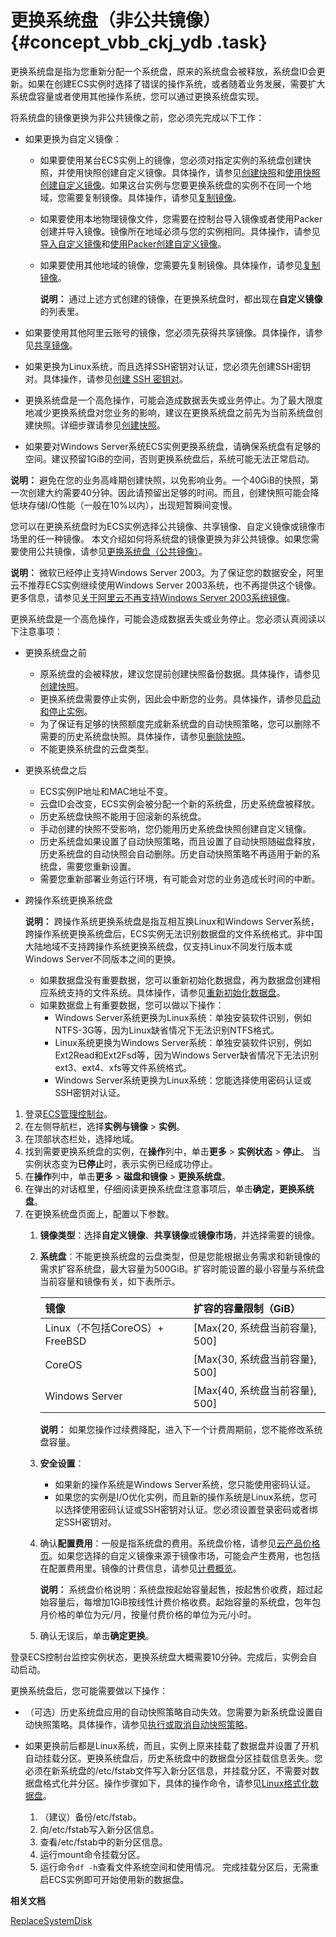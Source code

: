 # 更换系统盘（非公共镜像） {#concept_vbb_ckj_ydb .task}

更换系统盘是指为您重新分配一个系统盘，原来的系统盘会被释放，系统盘ID会更新。如果在创建ECS实例时选择了错误的操作系统，或者随着业务发展，需要扩大系统盘容量或者使用其他操作系统，您可以通过更换系统盘实现。

将系统盘的镜像更换为非公共镜像之前，您必须先完成以下工作：

-   如果更换为自定义镜像：
    -   如果要使用某台ECS实例上的镜像，您必须对指定实例的系统盘创建快照，并使用快照创建自定义镜像。具体操作，请参见[创建快照](../cn.zh-CN/快照/使用快照/创建快照.md#)和[使用快照创建自定义镜像](cn.zh-CN/镜像/自定义镜像/创建自定义镜像/使用快照创建自定义镜像.md#)。如果这台实例与您要更换系统盘的实例不在同一个地域，您需要复制镜像。具体操作，请参见[复制镜像](../cn.zh-CN/镜像/自定义镜像/复制镜像.md#)。
    -   如果要使用本地物理镜像文件，您需要在控制台导入镜像或者使用Packer创建并导入镜像。镜像所在地域必须与您的实例相同。具体操作，请参见[导入自定义镜像](../cn.zh-CN/镜像/自定义镜像/导入镜像/导入自定义镜像.md#)和[使用Packer创建自定义镜像](../cn.zh-CN/镜像/自定义镜像/创建自定义镜像/使用Packer创建自定义镜像.md#)。
    -   如果要使用其他地域的镜像，您需要先复制镜像。具体操作，请参见[复制镜像](../cn.zh-CN/镜像/自定义镜像/复制镜像.md#)。

        **说明：** 通过上述方式创建的镜像，在更换系统盘时，都出现在**自定义镜像**的列表里。

-   如果要使用其他阿里云账号的镜像，您必须先获得共享镜像。具体操作，请参见[共享镜像](cn.zh-CN/镜像/自定义镜像/共享镜像.md#)。
-   如果更换为Linux系统，而且选择SSH密钥对认证，您必须先创建SSH密钥对。具体操作，请参见[创建 SSH 密钥对](cn.zh-CN/安全/SSH密钥对/使用SSH密钥对.md#)。
-   更换系统盘是一个高危操作，可能会造成数据丢失或业务停止。为了最大限度地减少更换系统盘对您业务的影响，建议在更换系统盘之前先为当前系统盘创建快照。详细步骤请参见[创建快照](../cn.zh-CN/快照/使用快照/创建快照.md#)。
-   如果要对Windows Server系统ECS实例更换系统盘，请确保系统盘有足够的空间。建议预留1GiB的空间，否则更换系统盘后，系统可能无法正常启动。

**说明：** 避免在您的业务高峰期创建快照，以免影响业务。一个40GiB的快照，第一次创建大约需要40分钟。因此请预留出足够的时间。而且，创建快照可能会降低块存储I/O性能（一般在10%以内），出现短暂瞬间变慢。

您可以在更换系统盘时为ECS实例选择公共镜像、共享镜像、自定义镜像或镜像市场里的任一种镜像。 本文介绍如何将系统盘的镜像更换为非公共镜像。如果您需要使用公共镜像，请参见[更换系统盘（公共镜像）](cn.zh-CN/块存储/云盘/更换系统盘/更换系统盘（公共镜像）.md#)。

**说明：** 微软已经停止支持Windows Server 2003。为了保证您的数据安全，阿里云不推荐ECS实例继续使用Windows Server 2003系统，也不再提供这个镜像。更多信息，请参见[关于阿里云不再支持Windows Server 2003系统镜像](https://help.aliyun.com/document_detail/59513.html)。

更换系统盘是一个高危操作，可能会造成数据丢失或业务停止。您必须认真阅读以下注意事项：

-   更换系统盘之前
    -   原系统盘的会被释放，建议您提前创建快照备份数据。具体操作，请参见[创建快照](../cn.zh-CN/快照/使用快照/创建快照.md#)。
    -   更换系统盘需要停止实例，因此会中断您的业务。具体操作，请参见[启动和停止实例](../cn.zh-CN/实例/管理实例/启动和停止实例.md#)。
    -   为了保证有足够的快照额度完成新系统盘的自动快照策略，您可以删除不需要的历史系统盘快照。具体操作，请参见[删除快照](../cn.zh-CN/快照/使用快照/删除快照.md#)。
    -   不能更换系统盘的云盘类型。
-   更换系统盘之后
    -   ECS实例IP地址和MAC地址不变。
    -   云盘ID会改变，ECS实例会被分配一个新的系统盘，历史系统盘被释放。
    -   历史系统盘快照不能用于回滚新的系统盘。
    -   手动创建的快照不受影响，您仍能用历史系统盘快照创建自定义镜像。
    -   历史系统盘如果设置了自动快照策略，而且设置了自动快照随磁盘释放，历史系统盘的自动快照会自动删除。历史自动快照策略不再适用于新的系统盘，需要您重新设置。
    -   需要您重新部署业务运行环境，有可能会对您的业务造成长时间的中断。
-   跨操作系统更换系统盘

    **说明：** 跨操作系统更换系统盘是指互相互换Linux和Windows Server系统，跨操作系统更换系统盘后，ECS实例无法识别数据盘的文件系统格式。非中国大陆地域不支持跨操作系统更换系统盘，仅支持Linux不同发行版本或Windows Server不同版本之间的更换。

    -   如果数据盘没有重要数据，您可以重新初始化数据盘，再为数据盘创建相应系统支持的文件系统。具体操作，请参见[重新初始化数据盘](cn.zh-CN/块存储/云盘/重新初始化云盘/重新初始化系统盘.md#)。
    -   如果数据盘上有重要数据，您可以做以下操作：
        -   Windows Server系统更换为Linux系统：单独安装软件识别，例如NTFS-3G等，因为Linux缺省情况下无法识别NTFS格式。
        -   Linux系统更换为Windows Server系统：单独安装软件识别，例如Ext2Read和Ext2Fsd等，因为Windows Server缺省情况下无法识别ext3、ext4、xfs等文件系统格式。
        -   Windows Server系统更换为Linux系统：您能选择使用密码认证或SSH密钥对认证。

1.  登录[ECS管理控制台](https://ecs.console.aliyun.com)。
2.  在左侧导航栏，选择**实例与镜像** \> **实例**。
3.  在顶部状态栏处，选择地域。
4.  找到需要更换系统盘的实例，在**操作**列中，单击**更多** \> **实例状态** \> **停止**。 当实例状态变为**已停止**时，表示实例已经成功停止。
5.  在**操作**列中，单击**更多** \> **磁盘和镜像** \> **更换系统盘**。
6.  在弹出的对话框里，仔细阅读更换系统盘注意事项后，单击**确定，更换系统盘**。
7.  在更换系统盘页面上，配置以下参数。 
    1.  **镜像类型**：选择**自定义镜像**、**共享镜像**或**镜像市场**，并选择需要的镜像。
    2.  **系统盘**：不能更换系统盘的云盘类型，但是您能根据业务需求和新镜像的需求扩容系统盘，最大容量为500GiB。扩容时能设置的最小容量与系统盘当前容量和镜像有关，如下表所示。 

        |镜像|扩容的容量限制（GiB）|
        |:-|:-----------|
        |Linux（不包括CoreOS）+ FreeBSD|\[Max\{20, 系统盘当前容量\}, 500\]|
        |CoreOS|\[Max\{30, 系统盘当前容量\}, 500\]|
        |Windows Server|\[Max\{40, 系统盘当前容量\}, 500\]|

        **说明：** 如果您操作过续费降配，进入下一个计费周期前，您不能修改系统盘容量。

    3.  **安全设置**： 
        -   如果新的操作系统是Windows Server系统，您只能使用密码认证。
        -   如果您的实例是I/O优化实例，而且新的操作系统是Linux系统，您可以选择使用密码认证或SSH密钥对认证。您必须设置登录密码或者绑定SSH密钥对。
    4.  确认**配置费用**：一般是指系统盘的费用。系统盘价格，请参见[云产品价格页](https://www.aliyun.com/price/product#/ecs/detail)。如果您选择的自定义镜像来源于镜像市场，可能会产生费用，也包括在配置费用里。镜像的计费信息，请参见[计费概览](../cn.zh-CN/产品定价/计费概览.md#)。 

        **说明：** 系统盘价格说明：系统盘按起始容量起售，按起售价收费，超过起始容量后，每增加1GiB按线性计费价格收费。起始容量的系统盘，包年包月价格的单位为元/月，按量付费价格的单位为元/小时。

    5.  确认无误后，单击**确定更换**。

登录ECS控制台监控实例状态，更换系统盘大概需要10分钟。完成后，实例会自动启动。

更换系统盘后，您可能需要做以下操作：

-   （可选）历史系统盘应用的自动快照策略自动失效。您需要为新系统盘设置自动快照策略。具体操作，请参见[执行或取消自动快照策略](../cn.zh-CN/快照/使用自动快照策略/执行或取消自动快照策略.md#)。
-   如果更换前后都是Linux系统，而且，实例上原来挂载了数据盘并设置了开机自动挂载分区。更换系统盘后，历史系统盘中的数据盘分区挂载信息丢失。您必须在新系统盘的/etc/fstab文件写入新分区信息，并挂载分区，不需要对数据盘格式化并分区。操作步骤如下，具体的操作命令，请参见[Linux格式化数据盘](../cn.zh-CN/个人版快速入门/格式化数据盘/Linux格式化数据盘.md#)。

    1.  （建议）备份/etc/fstab。
    2.  向/etc/fstab写入新分区信息。
    3.  查看/etc/fstab中的新分区信息。
    4.  运行mount命令挂载分区。
    5.  运行命令`df -h`查看文件系统空间和使用情况。
    完成挂载分区后，无需重启ECS实例即可开始使用新的数据盘。


**相关文档**  


[ReplaceSystemDisk](../cn.zh-CN/API参考/磁盘/ReplaceSystemDisk.md#)


